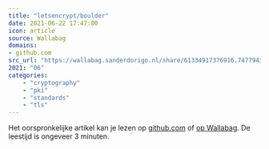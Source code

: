 ```yaml
---
title: "letsencrypt/boulder"
date: 2021-06-22 17:47:00
icon: article
source: Wallabag
domains:
- github.com
src_url: "https://wallabag.sanderdorigo.nl/share/61334917376916.74779439"
2021: "06"
categories:
    - "cryptography"
    - "pki"
    - "standards"
    - "tls"
---
```

Het oorspronkelijke artikel kan je lezen op [github.com](https://github.com/letsencrypt/boulder/wiki/Recommended-Reading) of [op Wallabag](https://wallabag.sanderdorigo.nl/share/61334917376916.74779439). De leestijd is ongeveer 3 minuten.